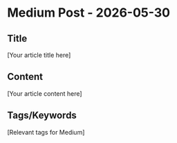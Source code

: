 # Medium Post - 2026-05-30

## Title
[Your article title here]

## Content
[Your article content here]

## Tags/Keywords
[Relevant tags for Medium]
